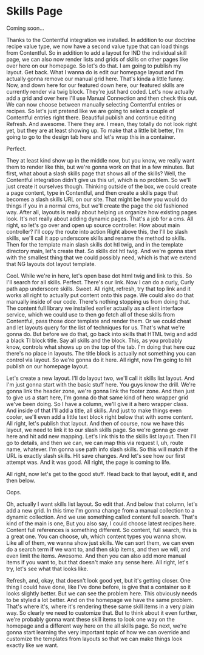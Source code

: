 # Skills Page

Coming soon...

Thanks to the Contentful integration we installed. In addition to our doctrine recipe
value type, we now have a second value type that can load things from Contentful. So
in addition to add a layout for IND the individual skill page, we can also now render
lists and grids of skills on other pages like over here on our homepage. So let's do
that. I am going to publish my layout. Get back. What I wanna do is edit our homepage
layout and I'm actually gonna remove our manual grid here. That's kinda a little
funny. Now, and down here for our featured down here, our featured skills are
currently render via twig block. They're just hard coded. Let's now actually add a
grid and over here I'll use Manual Connection and then check this out. We can now
choose between manually selecting Contentful entries or recipes. So let's just
pretend like we are going to select a couple of Contentful entries right there.
Beautiful publish and continue editing Refresh. And awesome. There they are. I mean,
they totally do not look right yet, but they are at least showing up. To make that a
little bit better, I'm going to go to the design tab here and let's wrap this in a
container.

Perfect.

They at least kind show up in the middle now, but you know, we really want them to
render like this, but we're gonna work on that in a few minutes. But first, what
about a slash skills page that shows all of the skills? Well, the Contentful
integration didn't give us this url, which is no problem. So we'll just create it
ourselves though. Thinking outside of the box, we could create a page content, type
in Contentful, and then create a skills page that becomes a slash skills URL on our
site. That might be how you would do things if you in a normal cms, but we'll create
the page the old fashioned way. After all, layouts is really about helping us
organize how existing pages look. It's not really about adding dynamic pages. That's
a job for a cms. All right, so let's go over and open up source controller. How about
main controller? I'll copy the route into action Right above this, the I'll be slash
skills, we'll call it app underscore skills and rename the method to skills. Then for
the template main slash skills dot htl twig, and in the template directory main,
let's create that. So skills dot htl twig. And we're gonna start with the smallest
thing that we could possibly need, which is that we extend that NG layouts dot layout
template.

Cool. While we're in here, let's open base dot html twig and link to this. So I'll
search for all skills. Perfect. There's our link. Now I can do a curly, Curly path
app underscore skills. Sweet. All right, refresh, try that top link and it works all
right to actually put content onto this page. We could also do that manually inside
of our code. There's nothing stopping us from doing that. The content full library we
installed earlier actually as a client interface service, which we could use to then
go fetch all of these skills from Contentful, pass those door template and render
them. Or we could cheat and let layouts query for the list of techniques for us.
That's what we're gonna do. But before we do that, go back into skills that HTML twig
and add a black TI block title. Say all skills and the block. This, as you probably
know, controls what shows up on the top of the tab. I'm doing that here cuz there's
no place in layouts. The title block is actually not something you can control via
layout. So we're gonna do it here. All right, now I'm going to hit publish on our
homepage layout.

Let's create a new layout. I'll do layout two, we'll call it skills list layout. And
I'm just gonna start with the basic stuff here. You guys know the drill. We're gonna
link the header zone, we're gonna link the footer zone. And then just to give us a
start here, I'm gonna do that same kind of hero wrapper grid we've been doing. So I
have a column, we'll give it a hero wrapper class. And inside of that I'll add a
title, all skills. And just to make things even cooler, we'll even add a little text
block right below that with some content. All right, let's publish that layout. And
then of course, now we have this layout, we need to link it to our slash skills page.
So we're gonna go over here and hit add new mapping. Let's link this to the skills
list layout. Then I'll go to details, and then we can, we can map this via request I,
uh, route name, whatever. I'm gonna use path info slash skills. So this will match if
the URL is exactly slash skills. Hit save changes. And let's see how our first
attempt was. And it was good. All right, the page is coming to life.

All right, now let's get to the good stuff. Head back to that layout, edit it, and
then below.

Oops.

Oh, actually I want skills list layout. So edit that. And below that column, let's
add a new grid. In this time I'm gonna change from a manual collection to a dynamic
collection. And we use something called content full search. That's kind of the main
is one, But you also say, I could choose latest recipes here. Content full references
is something different. So content, full search, this is a great one. You can choose,
uh, which content types you wanna show. Like all of them, we wanna show just skills.
We can sort them, we can even do a search term if we want to, and then skip items,
and then we will, and even limit the items. Awesome. And then you can also add more
manual items if you want to, but that doesn't make any sense here. All right, let's
try, let's see what that looks like.

Refresh, and, okay, that doesn't look good yet, but it's getting closer. One thing I
could have done, like I've done before, is give that a container so it looks slightly
better. But we can see the problem here. This obviously needs to be styled a lot
better. And on the homepage we have the same problem. That's where it's, where it's
rendering these same skill items in a very plain way. So clearly we need to customize
that. But to think about it even further, we're probably gonna want these skill items
to look one way on the homepage and a different way here on the all skills page. So
next, we're gonna start learning the very important topic of how we can override and
customize the templates from layouts so that we can make things look exactly like we
want.


